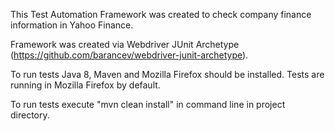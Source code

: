 This Test Automation Framework was created to check company finance information in Yahoo Finance.

Framework was created via Webdriver JUnit Archetype (https://github.com/barancev/webdriver-junit-archetype).

To run tests Java 8, Maven and Mozilla Firefox should be installed. Tests are running in Mozilla Firefox by default.

To run tests execute "mvn clean install" in command line in project directory.